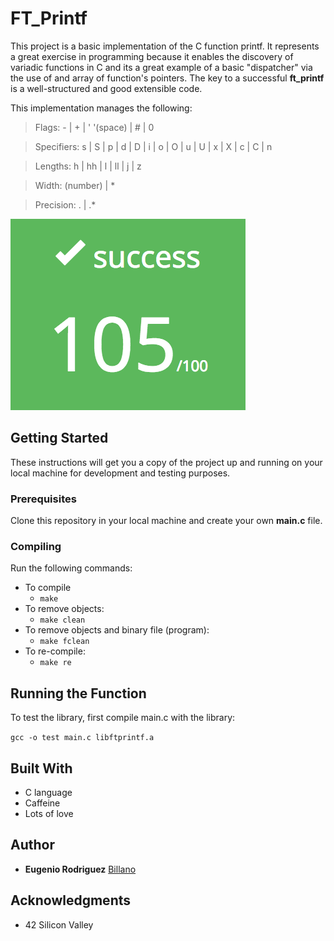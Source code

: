 # FT_Printf

This project is a basic implementation of the C function printf. It represents a great exercise in programming because it enables the discovery of variadic functions in C and its a great example of a basic "dispatcher" via the use of and array of function's pointers. The key to a successful **ft_printf** is a well-structured and good extensible code.

This implementation manages the following:

> Flags: \- | + | ' '(space) | # | 0

> Specifiers: s | S | p | d | D | i | o | O | u | U | x | X | c | C | n

> Lengths: h | hh | l | ll | j | z

> Width: (number) | *

> Precision: . | .*

![alt text](extra/grade.png)

## Getting Started

These instructions will get you a copy of the project up and running on your local machine for development and testing purposes.

### Prerequisites

Clone this repository in your local machine and create your own **main.c** file.

### Compiling

Run the following commands:

* To compile
	- `make`
* To remove objects:
	- `make clean`
* To remove objects and binary file (program):
	- `make fclean`
* To re-compile:
	- `make re`

## Running the Function

To test the library, first compile main.c with the library:

`gcc -o test main.c libftprintf.a`

## Built With

* C language
* Caffeine
* Lots of love

## Author

* **Eugenio Rodriguez**  [Billano](https://github.com/Billano)

## Acknowledgments

* 42 Silicon Valley
